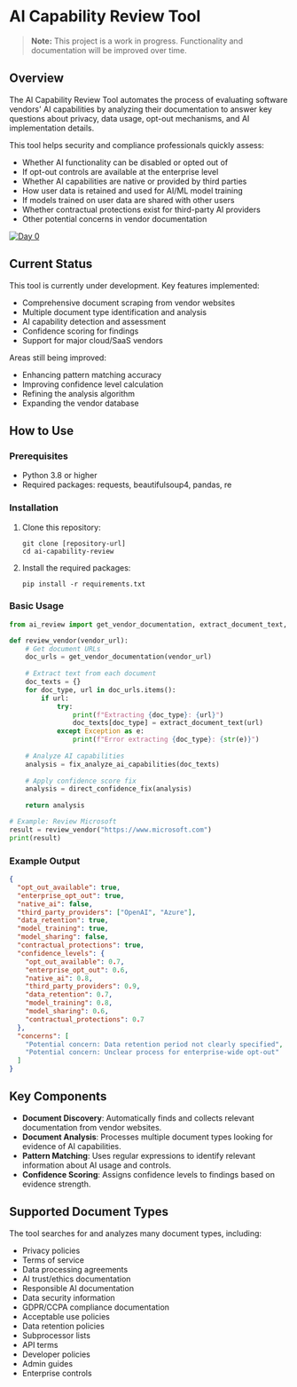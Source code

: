 # AI Capability Review Tool

> **Note:** This project is a work in progress. Functionality and documentation will be improved over time.

## Overview

The AI Capability Review Tool automates the process of evaluating software vendors' AI capabilities by analyzing their documentation to answer key questions about privacy, data usage, opt-out mechanisms, and AI implementation details.

This tool helps security and compliance professionals quickly assess:
- Whether AI functionality can be disabled or opted out of
- If opt-out controls are available at the enterprise level
- Whether AI capabilities are native or provided by third parties
- How user data is retained and used for AI/ML model training
- If models trained on user data are shared with other users
- Whether contractual protections exist for third-party AI providers
- Other potential concerns in vendor documentation

[![Day 0](https://img.youtube.com/vi/aNy5X3U1zpo/0.jpg)](https://youtu.be/aNy5X3U1zpo)


## Current Status

This tool is currently under development. Key features implemented:
- Comprehensive document scraping from vendor websites
- Multiple document type identification and analysis
- AI capability detection and assessment
- Confidence scoring for findings
- Support for major cloud/SaaS vendors

Areas still being improved:
- Enhancing pattern matching accuracy
- Improving confidence level calculation
- Refining the analysis algorithm
- Expanding the vendor database

## How to Use

### Prerequisites

- Python 3.8 or higher
- Required packages: requests, beautifulsoup4, pandas, re

### Installation

1. Clone this repository:
   ```
   git clone [repository-url]
   cd ai-capability-review
   ```

2. Install the required packages:
   ```
   pip install -r requirements.txt
   ```

### Basic Usage

```python
from ai_review import get_vendor_documentation, extract_document_text, fix_analyze_ai_capabilities, direct_confidence_fix

def review_vendor(vendor_url):
    # Get document URLs
    doc_urls = get_vendor_documentation(vendor_url)
    
    # Extract text from each document
    doc_texts = {}
    for doc_type, url in doc_urls.items():
        if url:
            try:
                print(f"Extracting {doc_type}: {url}")
                doc_texts[doc_type] = extract_document_text(url)
            except Exception as e:
                print(f"Error extracting {doc_type}: {str(e)}")
    
    # Analyze AI capabilities
    analysis = fix_analyze_ai_capabilities(doc_texts)
    
    # Apply confidence score fix
    analysis = direct_confidence_fix(analysis)
    
    return analysis

# Example: Review Microsoft
result = review_vendor("https://www.microsoft.com")
print(result)
```

### Example Output

```json
{
  "opt_out_available": true,
  "enterprise_opt_out": true,
  "native_ai": false,
  "third_party_providers": ["OpenAI", "Azure"],
  "data_retention": true,
  "model_training": true,
  "model_sharing": false,
  "contractual_protections": true,
  "confidence_levels": {
    "opt_out_available": 0.7,
    "enterprise_opt_out": 0.6,
    "native_ai": 0.8,
    "third_party_providers": 0.9,
    "data_retention": 0.7,
    "model_training": 0.8,
    "model_sharing": 0.6,
    "contractual_protections": 0.7
  },
  "concerns": [
    "Potential concern: Data retention period not clearly specified",
    "Potential concern: Unclear process for enterprise-wide opt-out"
  ]
}
```

## Key Components

- **Document Discovery**: Automatically finds and collects relevant documentation from vendor websites.
- **Document Analysis**: Processes multiple document types looking for evidence of AI capabilities.
- **Pattern Matching**: Uses regular expressions to identify relevant information about AI usage and controls.
- **Confidence Scoring**: Assigns confidence levels to findings based on evidence strength.

## Supported Document Types

The tool searches for and analyzes many document types, including:
- Privacy policies
- Terms of service
- Data processing agreements
- AI trust/ethics documentation
- Responsible AI documentation
- Data security information
- GDPR/CCPA compliance documentation
- Acceptable use policies
- Data retention policies
- Subprocessor lists
- API terms
- Developer policies
- Admin guides
- Enterprise controls




